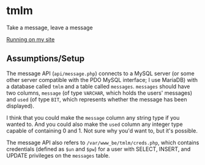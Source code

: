 # tmlm
Take a message, leave a message

[Running on my site](http://tmlm.samueltaylor.org/)

## Assumptions/Setup

The message API (`api/message.php`) connects to a MySQL server (or some other server compatible with the PDO MySQL interface; I use MariaDB) with a database called `tmlm` and a table called `messages`. `messages` should have two columns, `message` (of type `VARCHAR`, which holds the users' messages) and `used` (of type `BIT`, which represents whether the message has been displayed).

I think that you could make the `message` column any string type if you wanted to. And you could also make the `used` column any integer type capable of containing 0 and 1. Not sure why you'd want to, but it's possible.

The message API also refers to `/var/www_be/tmlm/creds.php`, which contains credentials (defined as `$un` and `$pw`) for a user with SELECT, INSERT, and UPDATE privileges on the `messages` table.

